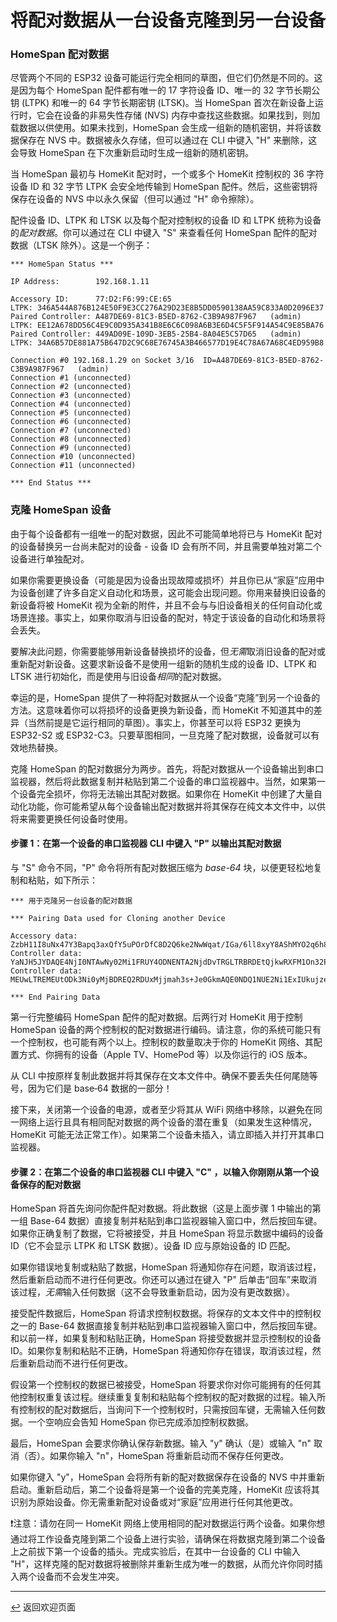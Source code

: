<!--  原文时间：2023.4.6，翻译时间：2024.5.6，校对时间：2024.7.12   -->

# 将配对数据从一台设备克隆到另一台设备

### HomeSpan 配对数据

尽管两个不同的 ESP32 设备可能运行完全相同的草图，但它们仍然是不同的。这是因为每个 HomeSpan 配件都有唯一的 17 字符设备 ID、唯一的 32 字节长期公钥 (LTPK) 和唯一的 64 字节长期密钥 (LTSK)。当 HomeSpan 首次在新设备上运行时，它会在设备的非易失性存储 (NVS) 内存中查找这些数据。如果找到，则加载数据以供使用。如果未找到，HomeSpan 会生成一组新的随机密钥，并将该数据保存在 NVS 中。数据被永久存储，但可以通过在 CLI 中键入 "H" 来删除，这会导致 HomeSpan 在下次重新启动时生成一组新的随机密钥。

当 HomeSpan 最初与 HomeKit 配对时，一个或多个 HomeKit 控制权的 36 字符设备 ID 和 32 字节 LTPK 会安全地传输到 HomeSpan 配件。然后，这些密钥将保存在设备的 NVS 中以永久保留（但可以通过 "H" 命令擦除）。

配件设备 ID、LTPK 和 LTSK 以及每个配对控制权的设备 ID 和 LTPK 统称为设备的*配对数据*。你可以通过在 CLI 中键入 "S" 来查看任何 HomeSpan 配件的配对数据（LTSK 除外）。这是一个例子：

```
*** HomeSpan Status ***

IP Address:        192.168.1.11

Accessory ID:      77:D2:F6:99:CE:65                               LTPK: 346A544A876B124E50F9E3CC276A29D23E8B5DD0590138AA59C833A0D2096E37
Paired Controller: A487DE69-81C3-B5ED-8762-C3B9A987F967   (admin)  LTPK: EE12A678DD56C4E9C0D935A341B8E6C6C098A6B3E6D4C5F5F914A54C9E85BA76
Paired Controller: 449AD09E-109D-3EB5-25B4-8A04E5C57D65   (admin)  LTPK: 34A6B57DE881A75B647D2C9C68E76745A3B466577D19E4C78A67A68C4ED959B8

Connection #0 192.168.1.29 on Socket 3/16  ID=A487DE69-81C3-B5ED-8762-C3B9A987F967   (admin)
Connection #1 (unconnected)
Connection #2 (unconnected)
Connection #3 (unconnected)
Connection #4 (unconnected)
Connection #5 (unconnected)
Connection #6 (unconnected)
Connection #7 (unconnected)
Connection #8 (unconnected)
Connection #9 (unconnected)
Connection #10 (unconnected)
Connection #11 (unconnected)

*** End Status ***
```

### 克隆 HomeSpan 设备

由于每个设备都有一组唯一的配对数据，因此不可能简单地将已与 HomeKit 配对的设备替换另一台尚未配对的设备 - 设备 ID 会有所不同，并且需要单独对第二个设备进行单独配对。

如果你需要更换设备（可能是因为设备出现故障或损坏）并且你已从“家庭”应用中为设备创建了许多自定义自动化和场景，这可能会出现问题。你用来替换旧设备的新设备将被 HomeKit 视为全新的附件，并且不会与与旧设备相关的任何自动化或场景连接。事实上，如果你取消与旧设备的配对，特定于该设备的自动化和场景将会丢失。

要解决此问题，你需要能够用新设备替换损坏的设备，但*无需*取消旧设备的配对或重新配对新设备。这要求新设备不是使用一组新的随机生成的设备 ID、LTPK 和 LTSK 进行初始化，而是使用与旧设备*相同*的配对数据。

幸运的是，HomeSpan 提供了一种将配对数据从一个设备“克隆”到另一个设备的方法。这意味着你可以将损坏的设备更换为新设备，而 HomeKit 不知道其中的差异（当然前提是它运行相同的草图）。事实上，你甚至可以将 ESP32 更换为 ESP32-S2 或 ESP32-C3。只要草图相同，一旦克隆了配对数据，设备就可以有效地热替换。

克隆 HomeSpan 的配对数据分为两步。首先，将配对数据从一个设备输出到串口监视器，然后将此数据复制并粘贴到第二个设备的串口监视器中。当然，如果第一个设备完全损坏，你将无法输出其配对数据。如果你在 HomeKit 中创建了大量自动化功能，你可能希望从每个设备输出配对数据并将其保存在纯文本文件中，以供将来需要更换任何设备时使用。

#### 步骤 1：在第一个设备的串口监视器 CLI 中键入 "P" 以输出其配对数据

与 "S" 命令不同，"P" 命令将所有配对数据压缩为 *base-64* 块，以便更轻松地复制和粘贴，如下所示：

```
*** 用于克隆另一台设备的配对数据

*** Pairing Data used for Cloning another Device

Accessory data:  ZzbH11I8uNx47Y3Bapq3axQfY5uPOrDfC8D2Q6ke2NwWqat/IGa/6ll8xyY8AShMYO2q6h8gZr/qWXzHJjwBKExg7arqFnNsfXUjy43HgNzc6RDI6RjY6OTk6Q0U6NjUb7mHwbmWzrEWca+5frayfmp=
Controller data: YaNJH5JYDAQE4NjI0NTAwNy02Mi1FRUY4ODNENTA2NjdDvTRGLTRBRDEtQjkwRXFM1On32PKvumS+0YgVMaEo53X/TYNzg==
Controller data: MEUwLTREMEUtODk3Ni0yMjBDREQ2RDUxMjjmah3s+Je0GkmAQE0NDQ1NUE2Ni1ExIUkujzeyWfCCRWol/xecsVkjAIYDRQ==

*** End Pairing Data
```

第一行完整编码 HomeSpan 配件的配对数据。后两行对 HomeKit 用于控制 HomeSpan 设备的两个控制权的配对数据进行编码。请注意，你的系统可能只有一个控制权，也可能有两个以上。控制权的数量取决于你的 HomeKit 网络、其配置方式、你拥有的设备（Apple TV、HomePod 等）以及你运行的 iOS 版本。

从 CLI 中按原样复制此数据并将其保存在文本文件中。确保不要丢失任何尾随等号，因为它们是 base&#8209;64 数据的一部分！

接下来，关闭第一个设备的电源，或者至少将其从 WiFi 网络中移除，以避免在同一网络上运行且具有相同配对数据的两个设备的潜在重复（如果发生这种情况，HomeKit 可能无法正常工作）。如果第二个设备未插入，请立即插入并打开其串口监视器。

#### 步骤 2：在第二个设备的串口监视器 CLI 中键入 "C" ，以输入你刚刚从第一个设备保存的配对数据

HomeSpan 将首先询问你配件配对数据。将此数据（这是上面步骤 1 中输出的第一组 Base-64 数据）直接复制并粘贴到串口监视器输入窗口中，然后按回车键。如果你正确复制了数据，它将被接受，并且 HomeSpan 将显示数据中编码的设备 ID（它不会显示 LTPK 和 LTSK 数据）。设备 ID 应与原始设备的 ID 匹配。

如果你错误地复制或粘贴了数据，HomeSpan 将通知你存在问题，取消该过程，然后重新启动而不进行任何更改。你还可以通过在键入 "P" 后单击“回车”来取消该过程，*无需*输入任何数据（这不会导致重新启动，因为没有更改数据）。

接受配件数据后，HomeSpan 将请求控制权数据。将保存的文本文件中的控制权之一的 Base-64 数据直接复制并粘贴到串口监视器输入窗口中，然后按回车键。和以前一样，如果复制和粘贴正确，HomeSpan 将接受数据并显示控制权的设备 ID。如果你复制和粘贴不正确，HomeSpan 将通知你存在错误，取消该过程，然后重新启动而不进行任何更改。

假设第一个控制权的数据已被接受，HomeSpan 将要求你对你可能拥有的任何其他控制权重复该过程。继续重复复制和粘贴每个控制权的配对数据的过程。输入所有控制权的配对数据后，当询问下一个控制权时，只需按回车键，无需输入任何数据。一个空响应会告知 HomeSpan 你已完成添加控制权数据。

最后，HomeSpan 会要求你确认保存新数据。输入 "y" 确认（是）或输入 "n" 取消（否）。如果你输入 "n"，HomeSpan 将重新启动而不保存任何更改。

如果你键入 "y"，HomeSpan 会将所有新的配对数据保存在设备的 NVS 中并重新启动。重新启动后，第二个设备将是第一个设备的完美克隆，HomeKit 应该将其识别为原始设备。你无需重新配对设备或对“家庭”应用进行任何其他更改。
  
❗注意：请勿在同一 HomeKit 网络上使用相同的配对数据运行两个设备。如果你想通过将工作设备克隆到第二个设备上进行实验，请确保在将数据克隆到第二个设备上之前拔下第一个设备的插头。完成实验后，在其中一台设备的 CLI 中输入 "H"，这样克隆的配对数据将被删除并重新生成为唯一的数据，从而允许你同时插入两个设备而不会发生冲突。

---

[↩️](../README.md#resources) 返回欢迎页面
